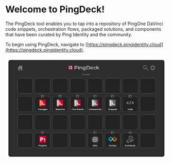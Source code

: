 # Welcome to PingDeck!

The PingDeck tool enables you to tap into a repository of PingOne DaVinci code snippets, orchestration flows, packaged solutions, and components that have been curated by Ping Identity and the community.

To begin using PingDeck, navigate to [https://pingdeck.pingidentity.cloud](https://pingdeck.pingidentity.cloud).

![Ping Deck](images/ping-deck-main.png)